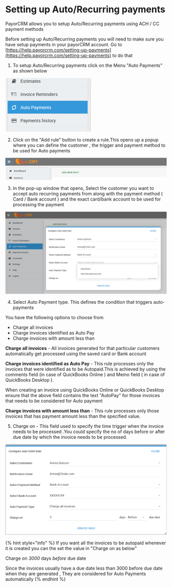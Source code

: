 # Setting up Auto/Recurring payments

PayorCRM allows you to setup Auto/Recurring payments using ACH / CC payment methods

Before setting up Auto/Recurring payments you will need to make sure you have setup payments in your payorCRM account. Go to  [https://help.payorcrm.com/setting-up-payments](https://help.payorcrm.com/setting-up-payments) to do that

1. To setup Auto/Recurring payments click on the Menu "Auto Payments" as shown below

![](.gitbook/assets/image%20%2814%29.png)

 2. Click on the "Add rule" button to create a rule.This opens up a popup where you can define the customer , the trigger and payment method to be used for Auto payments

![](.gitbook/assets/image%20%2820%29.png)

3. In the pop-up window that opens,  Select the customer you want to accept auto recurring payments from along with the payment method \( Card / Bank account \) and the exact card/bank account to be used for processing the payment

![Select bank account to be used for Auto Payments](.gitbook/assets/image%20%289%29.png)

4. Select Auto Payment type. This defines the condition that triggers auto-payments

You have the following options to choose from

* Charge all invoices
* Charge invoices identified as Auto Pay
* Charge invoices with amount less than

**Charge all invoices** - All invoices generated for that particular customers automatically get processed using the saved card or Bank account

**Charge invoices identified as Auto Pay** - This rule processes only the invoices that were identified as to be Autopaid.This is achieved by using the comments field \(in case of QuickBooks Online \) and Memo field \( in case of QuickBooks Desktop \).

When creating an invoice using QuickBooks Online or QuickBooks Desktop ensure that the above field contains the text "AutoPay" for those invoices that needs to be considered for Auto payment

**Charge invoices with amount less than** - This rule processes only those invoices that has payment amount less than the specified value.

5. Charge on - This field used to specify the time trigger when the invoice needs to be processed .You could specify the no of days before or after due date by which the invoice needs to be processed.

![](.gitbook/assets/image%20%283%29.png)

{% hint style="info" %}
If you want all the invoices to be autopaid whenever it is created you can the set the value in "Charge on as below"

Charge on  _3000_  days _before_ due date

Since the invoices usually have a due date less than 3000 before due date when they are generated , They are considered for Auto Payments automatically
{% endhint %}

